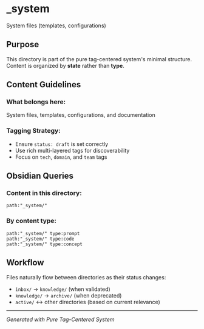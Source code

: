 # _system

System files (templates, configurations)

## Purpose

This directory is part of the pure tag-centered system's minimal structure. Content is organized by **state** rather than **type**.

## Content Guidelines

### What belongs here:
System files, templates, configurations, and documentation

### Tagging Strategy:
- Ensure `status: draft` is set correctly
- Use rich multi-layered tags for discoverability
- Focus on `tech`, `domain`, and `team` tags

## Obsidian Queries

### Content in this directory:
```query
path:"_system/"
```

### By content type:
```query
path:"_system/" type:prompt
path:"_system/" type:code  
path:"_system/" type:concept
```

## Workflow

Files naturally flow between directories as their status changes:
- `inbox/` → `knowledge/` (when validated)
- `knowledge/` → `archive/` (when deprecated)
- `active/` ↔ other directories (based on current relevance)

---
*Generated with Pure Tag-Centered System*
